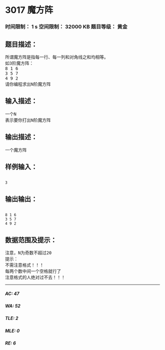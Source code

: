 # 3017 魔方阵   
### 时间限制： 1 s     空间限制： 32000 KB     题目等级： 黄金  
## 题目描述：  

<pre>
所谓魔方阵是指每一行、每一列和对角线之和均相等。
如3阶魔方阵：
8 1 6
3 5 7
4 9 2
请你编程求出N阶魔方阵
</pre>
  
  
## 输入描述：  

<pre>
一个N
表示要你打出N阶魔方阵
</pre>
  
  
## 输出描述：  

<pre>
一个魔方阵
</pre>
  
  
## 样例输入：  

<pre><code>
3
</code></pre>
  
  
## 输出输出：  

<pre><code>
8 1 6
3 5 7
4 9 2
</code></pre>
  
  
## 数据范围及提示：  

<pre>
注意，N为奇数不超过20
提示：
不需注意格式！！！
每两个数中间一个空格就行了
注意格式的人绝对过不去！！！
</pre>
  
  
***  

##### AC: 47  
##### WA: 52  
##### TLE: 2  
##### MLE: 0  
##### RE: 6  
